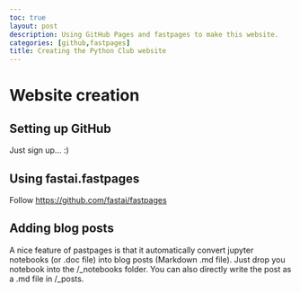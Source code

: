 ```yaml
---
toc: true
layout: post
description: Using GitHub Pages and fastpages to make this website.
categories: [github,fastpages]
title: Creating the Python Club website
---
```

# Website creation

## Setting up GitHub

Just sign up... :)

## Using fastai.fastpages

Follow https://github.com/fastai/fastpages

## Adding blog posts

A nice feature of pastpages is that it automatically convert jupyter notebooks (or .doc file) into blog posts (Markdown .md file). Just drop you notebook into the /_notebooks folder. 
You can also directly write the post as a .md file in /_posts.
